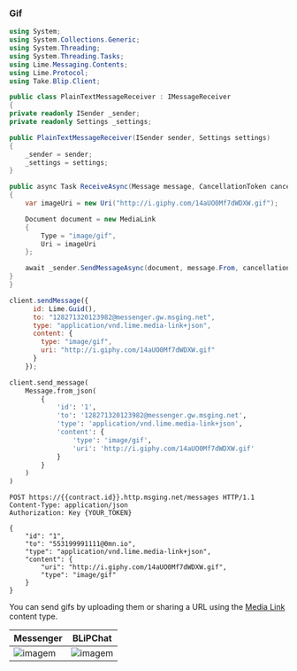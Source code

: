 ### Gif

```csharp
using System;
using System.Collections.Generic;
using System.Threading;
using System.Threading.Tasks;
using Lime.Messaging.Contents;
using Lime.Protocol;
using Take.Blip.Client;

public class PlainTextMessageReceiver : IMessageReceiver
{
private readonly ISender _sender;
private readonly Settings _settings;

public PlainTextMessageReceiver(ISender sender, Settings settings)
{
    _sender = sender;
    _settings = settings;
}

public async Task ReceiveAsync(Message message, CancellationToken cancellationToken)
{
    var imageUri = new Uri("http://i.giphy.com/14aUO0Mf7dWDXW.gif");

    Document document = new MediaLink
    {
        Type = "image/gif",
        Uri = imageUri
    };

    await _sender.SendMessageAsync(document, message.From, cancellationToken);
}
}
```

```javascript
client.sendMessage({
      id: Lime.Guid(),
      to: "128271320123982@messenger.gw.msging.net",
      type: "application/vnd.lime.media-link+json",
      content: {
        type: "image/gif",
        uri: "http://i.giphy.com/14aUO0Mf7dWDXW.gif"
      }
    });
```

```python
client.send_message(
    Message.from_json(
        {
            'id': '1',
            'to': '128271320123982@messenger.gw.msging.net',
            'type': 'application/vnd.lime.media-link+json',
            'content': {
                'type': 'image/gif',
                'uri': 'http://i.giphy.com/14aUO0Mf7dWDXW.gif'
            }
        }
    )
)
```

```http
POST https://{{contract.id}}.http.msging.net/messages HTTP/1.1
Content-Type: application/json
Authorization: Key {YOUR_TOKEN}

{
    "id": "1",
    "to": "553199991111@0mn.io",
    "type": "application/vnd.lime.media-link+json",
    "content": {
        "uri": "http://i.giphy.com/14aUO0Mf7dWDXW.gif",
        "type": "image/gif"
    }
}
```



You can send gifs by uploading them or sharing a URL using the [Media Link](/#media-link) content type.

| Messenger                        | BLiPChat                          |
|----------------------------------|-----------------------------------|
| ![imagem](images/gif_mssngr.png) | ![imagem](images/gifBlipChat.png) |